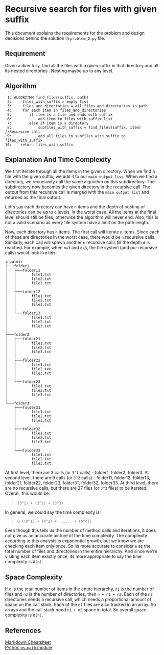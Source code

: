 # Recursive search for files with given suffix

This document explains the requirements for the problem and design decisions behind the solution in `problem_2.py` file.

## Requirement
Given a directory, find all the files with a given suffix in that directory and all its nested directories . Nesting maybe up to any level.

## Algorithm
```
 1: ALGORITHM find_files(suffix, path)
 2:     files_with_suffix = empty list
 3:     files_and_directories = all files and directories in path
 4:     for each item in files_and_directories:
 5:        if item is a file and ends with suffix
 6:            add item to files_with_suffix list
 7:        else if item is a directory
 8:            subfiles_with_suffix = find_files(suffix, item) //Recursive call
 9:            add all files in subfiles_with_suffix to files_with_suffix
10:    return files_with_suffix
```

## Explanation And Time Complexity
We first iterate through all the items in the given directory. When we find a file with the given suffix, we add it to our `main output list`. When we find a directory, we recursively call the same algorithm on this subdirectory. The subdirectory now becomes the given directory in the recursive call. The output from this recursive call is merged with the `main output list` and returned as the final output.

Let's say each directory can have `n` items and the depth of nesting of directories can be up to `d` levels, in the worst case. All the items at the final level should still be files, otherwise the algorithm will never end. Also, this is not a valid scenario as every file system have a limit on the path length.

Now, each directory has `n` items. The first call will iterate `n` items. Since each of these are directories in the worst case, there would be `n` recursive calls. Similarly, each call will spawn another `n` recursive calls till the depth `d` is reached. For example, when `n=3` and `d=3`, the file system (and our recursive calls) would look like this:
```
inputdir
├───folder1
│   ├───folder11
│   │       file1.txt
│   │       file2.txt
│   │       file3.txt
│   │
│   ├───folder12
│   │       file1.txt
│   │       file2.txt
│   │       file3.txt
│   │
│   └───folder13
│           file1.txt
│           file2.txt
│           file3.txt
│
├───folder2
│   ├───folder21
│   │       file1.txt
│   │       file2.txt
│   │       file3.txt
│   │
│   ├───folder22
│   │       file1.txt
│   │       file2.txt
│   │       file3.txt
│   │
│   └───folder23
│           file1.txt
│           file2.txt
│           file3.txt
│
└───folder3
    ├───folder31
    │       file1.txt
    │       file2.txt
    │       file3.txt
    │
    ├───folder32
    │       file1.txt
    │       file2.txt
    │       file3.txt
    │
    └───folder33
            file1.txt
            file2.txt
            file3.txt
```

At first level, there are 3 calls (or `3^1` calls) - folder1, folder2, folder3. At second level, there are 9 calls (or `3^2` calls) - folder11, folder12, folder13, folder21, folder22, folder23, folder31, folder32, folder33. At third level, there are no recursive calls, but there are 27 files (or `3^3` files) to be iterated. Overall, this would be:
>  `(3^1) + (3^2) + (3^3)`. 

In general, we could say the time complexity is:
> `O ((n^1) + (n^2) + ...... + (n^d))`

Even though this tells us the number of method calls and iterations, it does not give us an accurate picture of the time complexity. The complexity according to this analysis is exponential growth, but we know we are checking each item only once. So its more accurate to consider `n` as the total number of files and directories in the entire hierarchy. And since we're visiting each item exactly once, its more appropriate to say the time complexity is `O(n)`.

## Space Complexity

If `n` is the total number of items in the entire hierarchy, `n1` is the number of files and `n2` is the number of directories, then `n = n1 + n2`. Each of the `n2` directories needs a recursive call, which needs a proportional amount of space on the call stack. Each of the `n1` files are also tracked in an array. So arrays and the call stack need `n1 + n2` space in total. So overall space complexity is `O(n)`.

## References
[Markdown Cheatsheet](https://github.com/adam-p/markdown-here/wiki/Markdown-Cheatsheet)  
[Python `os.path` module](https://docs.python.org/3/library/os.path.html#module-os.path)